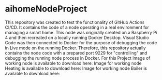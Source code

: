 # aihomeNodeProject
This repository was created to test the functionality of GitHub Actions CI/CD. It contains the code of a node operating in a real environment for managing a smart home. This node was originally created on a Raspberry Pi 4 and then recreated on a locally running Docker Desktop. Visual Studio Code was then connected to Docker for the purpose of debugging the code in Live mode on the running Docker. Therefore, this repository actually contains the node code with a prepared port 9229 for "controlling" and debugging the running node process in Docker.
For this Project
Image of working node is available to download here:
Image for working node Heating is available to download here:
Image for working node Boiler is available to download here:
